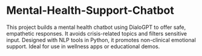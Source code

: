 # Mental-Health-Support-Chatbot
This project builds a mental health chatbot using DialoGPT to offer safe, empathetic responses. It avoids crisis-related topics and filters sensitive input. Designed with NLP tools in Python, it promotes non-clinical emotional support. Ideal for use in wellness apps or educational demos.
